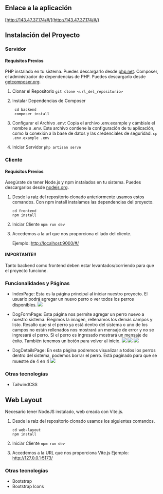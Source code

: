 ## Enlace a la aplicación
[http://143.47.37.174/#/](http://143.47.37.174/#/)
## Instalación del Proyecto
### Servidor
#### Requisitos Previos
PHP instalado en tu sistema. Puedes descargarlo desde [php.net](https://www.php.net/).
Composer, el administrador de dependencias de PHP. Puedes descargarlo desde [getcomposer.org](https://getcomposer.org/).
1. Clonar el Repositorio
   ```git clone <url_del_repositorio>```

2. Instalar Dependencias de Composer
   ```
    cd backend
    composer install
    ```
3. Configurar el Archivo .env:
    Copia el archivo .env.example y cámbiale el nombre a .env. Este archivo contiene la configuración de tu aplicación, como la conexión a la base de datos y las credenciales de seguridad.
    ```cp .env.example .env```

4. Iniciar Servidor
   ```php artisan serve```

### Cliente
#### Requisitos Previos
Asegúrate de tener Node.js y npm instalados en tu sistema. Puedes descargarlos desde [nodejs.org](https://nodejs.org/en).
1. Desde la raiz del repositorio clonado anteriormente usamos estos comandos. Con npm install instalamos las dependencias del proyecto.
   ```
   cd frontend
   npm install
   ```
2. Iniciar Cliente
   ```npm run dev```

3. Accedemos a la url que nos proporciona el lado del cliente.

   Ejemplo: [http://localhost:9000/#/]()

#### IMPORTANTE!!
Tanto backend como frontend deben estar levantados/corriendo para que el proyecto funcione.

### Funcionalidades y Páginas
   - IndexPage: Esta es la página principal al iniciar nuestro proyecto. El usuario podrá agregar un nuevo perro o ver todos los perros disponibles.
![](./docs/images/index.png)

   - DogFormPage: Esta página nos permite agregar un perro nuevo a nuestro sistema. Elegimos la imagen, rellenamos los demás campos y listo. Resalto que si el perro ya está dentro del sistema o uno de los campos no están rellenados nos mostrará un mensaje de error y no se ingresará el perro. Si el perro es ingresado mostrará un mensaje de éxito. También tenemos un botón para volver al inicio.
![](./docs/images/add-dog.png)
![](./docs/images/error-dog.png)
![](./docs/images/success-dog.png)

   - DogDetailsPage: En esta página podremos visualizar a todos los perros dentro del sistema, podemos borrar el perro. Está paginado para que se muestre de 4 en 4
![](./docs/images/all-dogs.png)

### Otras tecnologías
   - TailwindCSS

## Web Layout
Necesario tener NodeJS instalado, web creada con Vite.js.

1. Desde la raiz del repositorio clonado usamos los siguientes comandos.
   ```
   cd web-layout
   npm install
   ```
2. Iniciar Cliente
   ```npm run dev```

3. Accedemos a la URL que nos proporciona Vite.js
   Ejemplo: http://127.0.0.1:5173/

### Otras tecnologías
   - Bootstrap
   - Bootstrap Icons